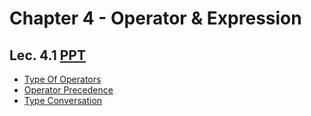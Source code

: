 # Chapter 4 - Operator & Expression

## Lec. 4.1 [PPT](https://drive.google.com/file/d/1aCwDjrCe5CMmDsFliK7IwZc_OgHhHPlc/view?usp=sharing)
- [Type Of Operators](https://medium.com/@milankathiriya/operators-operator-precedence-and-type-conversion-in-c-language-63f859cb28b3#:~:text=and%20manipulate%20data.-,Types%20of%20Operators,-Types%20of%20Operators)
- [Operator Precedence](https://medium.com/@milankathiriya/operators-operator-precedence-and-type-conversion-in-c-language-63f859cb28b3#:~:text=Operator%20Precedence-,Operator%20precedence,-in%20C%20determines)
- [Type Conversation](https://medium.com/@milankathiriya/operators-operator-precedence-and-type-conversion-in-c-language-63f859cb28b3#:~:text=Operator%20Precedence-,Type%20Conversion,-Type%20conversion%20in)
